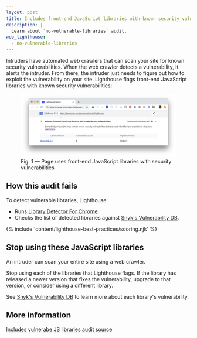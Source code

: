 ```yaml
---
layout: post
title: Includes front-end JavaScript libraries with known security vulnerabilities
description: |
  Learn about `no-vulnerable-libraries` audit.
web_lighthouse:
  - no-vulnerable-libraries
---
```


Intruders have automated web crawlers that can scan your site
for known security vulnerabilities.
When the web crawler detects a vulnerability,
it alerts the intruder.
From there,
the intruder just needs to figure out how to exploit the vulnerability on your site.
Lighthouse flags front-end JavaScript libraries with known security vulnerabilities:

<figure class="w-figure">
  <img class="w-screenshot w-screenshot--filled" src="no-vulnerable-libraries.png" alt="Lighthouse audit showing any front-end JavaScript libraries with known security vulnerabilities used by the page">
  <figcaption class="w-figcaption">
    Fig. 1 — Page uses front-end JavaScript libraries with security vulnerabilities
  </figcaption>
</figure>

## How this audit fails

To detect vulnerable libraries, Lighthouse:

- Runs [Library Detector For Chrome](https://www.npmjs.com/package/js-library-detector).
- Checks the list of detected libraries against
[Snyk's Vulnerability DB](https://snyk.io/vuln?packageManager=all).

{% include 'content/lighthouse-best-practices/scoring.njk' %}

## Stop using these JavaScript libraries

An intruder can scan your entire site using a web crawler.

Stop using each of the libraries that Lighthouse flags.
If the library has released a newer version that fixes the vulnerability,
upgrade to that version, or consider using a different library.

See [Snyk's Vulnerability DB](https://snyk.io/vuln?packageManager=all)
to learn more about each library's vulnerability.

## More information

[Includes vulnerabe JS libraries audit source](https://github.com/GoogleChrome/lighthouse/blob/master/lighthouse-core/audits/dobetterweb/no-vulnerable-libraries.js)